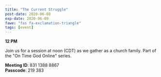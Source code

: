 ```yaml
---
title: "The Current Struggle"
post-date: 2020-06-08
exp-date: 2020-06-09
fawe: "fas fa-exclamation-triangle"
tags: [event]
---
```

**12 PM**

Join us for a session at noon (CDT) as we gather as a church family. Part of the "On Time God Online" series.

<p class="text-danger"><b>Meeting ID</b>: 831 1388 8867
<br>
<b>Passcode</b>: 219 383
</p>